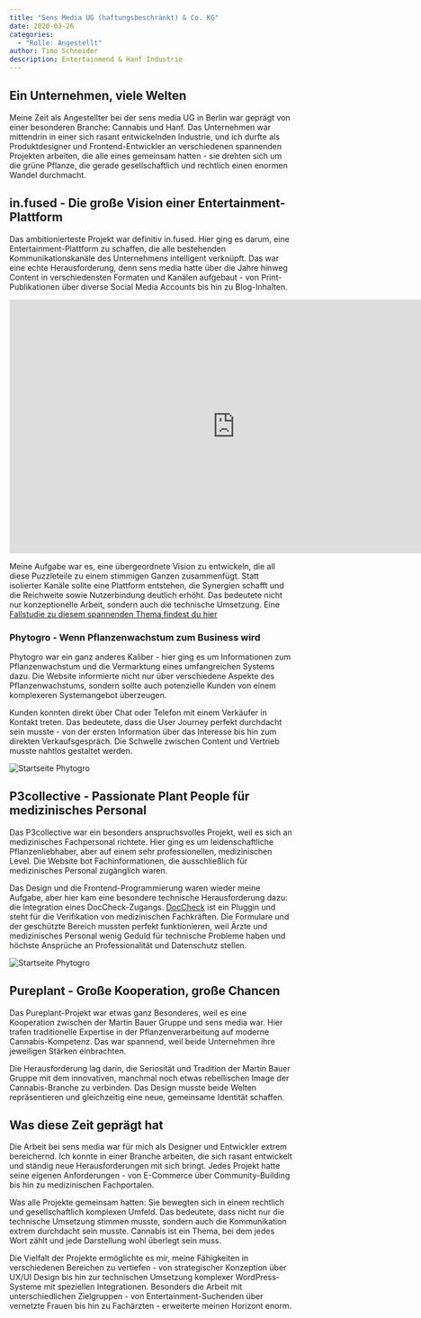```yaml
---
title: "Sens Media UG (haftungsbeschränkt) & Co. KG"
date: 2020-03-26
categories: 
  - "Rolle: Angestellt"
author: Timo Schneider
description: Entertainmend & Hanf Industrie
---
```


## Ein Unternehmen, viele Welten

Meine Zeit als Angestellter bei der sens media UG in Berlin war geprägt von einer besonderen Branche: Cannabis und Hanf. Das Unternehmen war mittendrin in einer sich rasant entwickelnden Industrie, und ich durfte als Produktdesigner und Frontend-Entwickler an verschiedenen spannenden Projekten arbeiten, die alle eines gemeinsam hatten - sie drehten sich um die grüne Pflanze, die gerade gesellschaftlich und rechtlich einen enormen Wandel durchmacht.

## in.fused - Die große Vision einer Entertainment-Plattform

Das ambitionierteste Projekt war definitiv in.fused. Hier ging es darum, eine Entertainment-Plattform zu schaffen, die alle bestehenden Kommunikationskanäle des Unternehmens intelligent verknüpft. Das war eine echte Herausforderung, denn sens media hatte über die Jahre hinweg Content in verschiedensten Formaten und Kanälen aufgebaut - von Print-Publikationen über diverse Social Media Accounts bis hin zu Blog-Inhalten.

<iframe style="border: 1px solid rgba(0, 0, 0, 0.1);" src="https://www.figma.com/embed?embed_host=share&amp;url=https%3A%2F%2Fwww.figma.com%2Fproto%2F8duewnFcqkc3hfpDXncyNq%2Fmaking_of_in.fused%3Fnode-id%3D1%253A3%26viewport%3D62%252C395%252C0.045139431953430176%26scaling%3Dscale-down" width="800" height="450" allowfullscreen></iframe>

Meine Aufgabe war es, eine übergeordnete Vision zu entwickeln, die all diese Puzzleteile zu einem stimmigen Ganzen zusammenfügt. Statt isolierter Kanäle sollte eine Plattform entstehen, die Synergien schafft und die Reichweite sowie Nutzerbindung deutlich erhöht. Das bedeutete nicht nur konzeptionelle Arbeit, sondern auch die technische Umsetzung.
Eine <a href="/case-studies/sens-media" target="_self"> Fallstudie zu diesem spannenden Thema findest du hier</a> 

### Phytogro - Wenn Pflanzenwachstum zum Business wird

Phytogro war ein ganz anderes Kaliber - hier ging es um Informationen zum Pflanzenwachstum und die Vermarktung eines umfangreichen Systems dazu. Die Website informierte nicht nur über verschiedene Aspekte des Pflanzenwachstums, sondern sollte auch potenzielle Kunden von einem komplexeren Systemangebot überzeugen.

Kunden konnten direkt über Chat oder Telefon mit einem Verkäufer in Kontakt treten. Das bedeutete, dass die User Journey perfekt durchdacht sein musste - von der ersten Information über das Interesse bis hin zum direkten Verkaufsgespräch. Die Schwelle zwischen Content und Vertrieb musste nahtlos gestaltet werden.

<div class="grid grid-cols-1 gap-4">
  <Image
    src="/projects/sens-media/images/index-phytogro.png"
    alt="Startseite Phytogro"
    width={1281}
    height={1050}
    class="w-[642px] w-full rounded-lg object-cover"
  />
</div>

## P3collective - Passionate Plant People für medizinisches Personal

Das P3collective war ein besonders anspruchsvolles Projekt, weil es sich an medizinisches Fachpersonal richtete. Hier ging es um leidenschaftliche Pflanzenliebhaber, aber auf einem sehr professionellen, medizinischen Level. Die Website bot Fachinformationen, die ausschließlich für medizinisches Personal zugänglich waren.

Das Design und die Frontend-Programmierung waren wieder meine Aufgabe, aber hier kam eine besondere technische Herausforderung dazu: die Integration eines DocCheck-Zugangs. <a href="https://www.doccheck.com/welcome" target="_blank" alt="Zur Webseite von DocCheck">DocCheck</a> ist ein Pluggin und steht für die Verifikation von medizinischen Fachkräften. Die Formulare und der geschützte Bereich mussten perfekt funktionieren, weil Ärzte und medizinisches Personal wenig Geduld für technische Probleme haben und höchste Ansprüche an Professionalität und Datenschutz stellen.

<div class="grid grid-cols-1 gap-4">
  <Image
    src="/projects/sens-media/images/p3_collective.jpg"
    alt="Startseite Phytogro"
    width={1048}
    height={978}
    class="w-[524px] w-full rounded-lg object-cover"
  />
</div>


## Pureplant - Große Kooperation, große Chancen

Das Pureplant-Projekt war etwas ganz Besonderes, weil es eine Kooperation zwischen der Martin Bauer Gruppe und sens media war. Hier trafen traditionelle Expertise in der Pflanzenverarbeitung auf moderne Cannabis-Kompetenz. Das war spannend, weil beide Unternehmen ihre jeweiligen Stärken einbrachten.

Die Herausforderung lag darin, die Seriosität und Tradition der Martin Bauer Gruppe mit dem innovativen, manchmal noch etwas rebellischen Image der Cannabis-Branche zu verbinden. Das Design musste beide Welten repräsentieren und gleichzeitig eine neue, gemeinsame Identität schaffen.

## Was diese Zeit geprägt hat

Die Arbeit bei sens media war für mich als Designer und Entwickler extrem bereichernd. Ich konnte in einer Branche arbeiten, die sich rasant entwickelt und ständig neue Herausforderungen mit sich bringt. Jedes Projekt hatte seine eigenen Anforderungen - von E-Commerce über Community-Building bis hin zu medizinischen Fachportalen.

Was alle Projekte gemeinsam hatten: Sie bewegten sich in einem rechtlich und gesellschaftlich komplexen Umfeld. Das bedeutete, dass nicht nur die technische Umsetzung stimmen musste, sondern auch die Kommunikation extrem durchdacht sein musste. Cannabis ist ein Thema, bei dem jedes Wort zählt und jede Darstellung wohl überlegt sein muss.

Die Vielfalt der Projekte ermöglichte es mir, meine Fähigkeiten in verschiedenen Bereichen zu vertiefen - von strategischer Konzeption über UX/UI Design bis hin zur technischen Umsetzung komplexer WordPress-Systeme mit speziellen Integrationen. Besonders die Arbeit mit unterschiedlichen Zielgruppen - von Entertainment-Suchenden über vernetzte Frauen bis hin zu Fachärzten - erweiterte meinen Horizont enorm.

